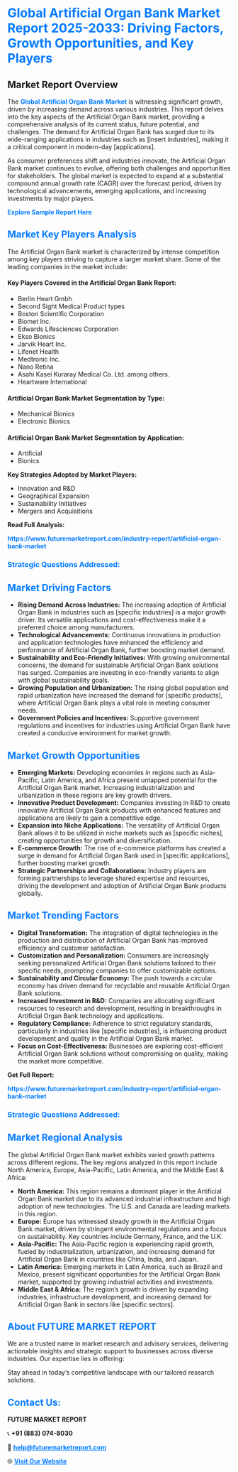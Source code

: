 <h1 style="color: #007BFF;">Global Artificial Organ Bank Market Report 2025-2033: Driving Factors, Growth Opportunities, and Key Players</h1>

<section id="overview">
<h2>Market Report Overview</h2>
<p>The <a href="https://www.futuremarketreport.com/industry-report/artificial-organ-bank-market" style="color: #007BFF; text-decoration: none;"><strong>Global Artificial Organ Bank Market</strong></a> is witnessing significant growth, driven by increasing demand across various industries. This report delves into the key aspects of the Artificial Organ Bank market, providing a comprehensive analysis of its current status, future potential, and challenges. The demand for Artificial Organ Bank has surged due to its wide-ranging applications in industries such as [insert industries], making it a critical component in modern-day [applications].</p>
<p>As consumer preferences shift and industries innovate, the Artificial Organ Bank market continues to evolve, offering both challenges and opportunities for stakeholders. The global market is expected to expand at a substantial compound annual growth rate (CAGR) over the forecast period, driven by technological advancements, emerging applications, and increasing investments by major players.</p>
</section>

<section id="overview">
<p><a href="https://www.futuremarketreport.com/request-sample/reportId=42379" style="color: #007BFF; text-decoration: none;"><strong>Explore Sample Report Here</strong></a></p>
</section>

<section id="key-players">
<h2 style="color: #007BFF;">Market Key Players Analysis</h2>
<p>The Artificial Organ Bank market is characterized by intense competition among key players striving to capture a larger market share. Some of the leading companies in the market include:</p>
<h4>Key Players Covered in the Artificial Organ Bank Report:</h4>
<ul><li>Berlin Heart Gmbh</li><li>Second Sight Medical Product types</li><li>Boston Scientific Corporation</li><li>Biomet Inc.</li><li>Edwards Lifesciences Corporation</li><li>Ekso Bionics</li><li>Jarvik Heart Inc.</li><li>Lifenet Health</li><li>Medtronic Inc.</li><li>Nano Retina</li><li>Asahi Kasei Kuraray Medical Co. Ltd. among others.</li><li>Heartware International</li></ul>
<h4>Artificial Organ Bank Market Segmentation by Type:</h4>
<ul><li>Mechanical Bionics</li><li>Electronic Bionics</li></ul>

<h4>Artificial Organ Bank Market Segmentation by Application:</h4>
<ul><li>Artificial</li><li>Bionics</li></ul>
<p><strong>Key Strategies Adopted by Market Players:</strong></p>
<ul>
<li>Innovation and R&D</li>
<li>Geographical Expansion</li>
<li>Sustainability Initiatives</li>
<li>Mergers and Acquisitions</li>
</ul>
</section>

<section>
<p><strong>Read Full Analysis: </strong></p><a href="https://www.futuremarketreport.com/industry-report/artificial-organ-bank-market" style="color: #007BFF; text-decoration: none;"><strong>https://www.futuremarketreport.com/industry-report/artificial-organ-bank-market</strong></a>
<h3 style="color: #007BFF;">Strategic Questions Addressed:</h3>
</section>

<section id="driving-factors">
<h2 style="color: #007BFF;">Market Driving Factors</h2>
<ul>
<li><strong>Rising Demand Across Industries:</strong> The increasing adoption of Artificial Organ Bank in industries such as [specific industries] is a major growth driver. Its versatile applications and cost-effectiveness make it a preferred choice among manufacturers.</li>
<li><strong>Technological Advancements:</strong> Continuous innovations in production and application technologies have enhanced the efficiency and performance of Artificial Organ Bank, further boosting market demand.</li>
<li><strong>Sustainability and Eco-Friendly Initiatives:</strong> With growing environmental concerns, the demand for sustainable Artificial Organ Bank solutions has surged. Companies are investing in eco-friendly variants to align with global sustainability goals.</li>
<li><strong>Growing Population and Urbanization:</strong> The rising global population and rapid urbanization have increased the demand for [specific products], where Artificial Organ Bank plays a vital role in meeting consumer needs.</li>
<li><strong>Government Policies and Incentives:</strong> Supportive government regulations and incentives for industries using Artificial Organ Bank have created a conducive environment for market growth.</li>
</ul>
</section>

<section id="growth-opportunities">
<h2 style="color: #007BFF;">Market Growth Opportunities</h2>
<ul>
<li><strong>Emerging Markets:</strong> Developing economies in regions such as Asia-Pacific, Latin America, and Africa present untapped potential for the Artificial Organ Bank market. Increasing industrialization and urbanization in these regions are key growth drivers.</li>
<li><strong>Innovative Product Development:</strong> Companies investing in R&D to create innovative Artificial Organ Bank products with enhanced features and applications are likely to gain a competitive edge.</li>
<li><strong>Expansion into Niche Applications:</strong> The versatility of Artificial Organ Bank allows it to be utilized in niche markets such as [specific niches], creating opportunities for growth and diversification.</li>
<li><strong>E-commerce Growth:</strong> The rise of e-commerce platforms has created a surge in demand for Artificial Organ Bank used in [specific applications], further boosting market growth.</li>
<li><strong>Strategic Partnerships and Collaborations:</strong> Industry players are forming partnerships to leverage shared expertise and resources, driving the development and adoption of Artificial Organ Bank products globally.</li>
</ul>
</section>

<section id="trending-factors">
<h2 style="color: #007BFF;">Market Trending Factors</h2>
<ul>
<li><strong>Digital Transformation:</strong> The integration of digital technologies in the production and distribution of Artificial Organ Bank has improved efficiency and customer satisfaction.</li>
<li><strong>Customization and Personalization:</strong> Consumers are increasingly seeking personalized Artificial Organ Bank solutions tailored to their specific needs, prompting companies to offer customizable options.</li>
<li><strong>Sustainability and Circular Economy:</strong> The push towards a circular economy has driven demand for recyclable and reusable Artificial Organ Bank solutions.</li>
<li><strong>Increased Investment in R&D:</strong> Companies are allocating significant resources to research and development, resulting in breakthroughs in Artificial Organ Bank technology and applications.</li>
<li><strong>Regulatory Compliance:</strong> Adherence to strict regulatory standards, particularly in industries like [specific industries], is influencing product development and quality in the Artificial Organ Bank market.</li>
<li><strong>Focus on Cost-Effectiveness:</strong> Businesses are exploring cost-efficient Artificial Organ Bank solutions without compromising on quality, making the market more competitive.</li>
</ul>
</section>

<section>
<p><strong>Get Full Report: </strong></p><a href="https://www.futuremarketreport.com/industry-report/artificial-organ-bank-market" style="color: #007BFF; text-decoration: none;"><strong>https://www.futuremarketreport.com/industry-report/artificial-organ-bank-market</strong></a>
<h3 style="color: #007BFF;">Strategic Questions Addressed:</h3>
</section>


<section id="regional-analysis">
<h2 style="color: #007BFF;">Market Regional Analysis</h2>
<p>The global Artificial Organ Bank market exhibits varied growth patterns across different regions. The key regions analyzed in this report include North America, Europe, Asia-Pacific, Latin America, and the Middle East & Africa:</p>
<ul>
<li><strong>North America:</strong> This region remains a dominant player in the Artificial Organ Bank market due to its advanced industrial infrastructure and high adoption of new technologies. The U.S. and Canada are leading markets in this region.</li>
<li><strong>Europe:</strong> Europe has witnessed steady growth in the Artificial Organ Bank market, driven by stringent environmental regulations and a focus on sustainability. Key countries include Germany, France, and the U.K.</li>
<li><strong>Asia-Pacific:</strong> The Asia-Pacific region is experiencing rapid growth, fueled by industrialization, urbanization, and increasing demand for Artificial Organ Bank in countries like China, India, and Japan.</li>
<li><strong>Latin America:</strong> Emerging markets in Latin America, such as Brazil and Mexico, present significant opportunities for the Artificial Organ Bank market, supported by growing industrial activities and investments.</li>
<li><strong>Middle East & Africa:</strong> The region’s growth is driven by expanding industries, infrastructure development, and increasing demand for Artificial Organ Bank in sectors like [specific sectors].</li>
</ul>
</section>

<footer>
<h2 style="color: #007BFF;">About FUTURE MARKET REPORT</h2>
<p>We are a trusted name in market research and advisory services, delivering actionable insights and strategic support to businesses across diverse industries. Our expertise lies in offering:</p>

<p>Stay ahead in today’s competitive landscape with our tailored research solutions.</p>

<h2 style="color: #007BFF;">Contact Us:</h2>
<p><strong>FUTURE MARKET REPORT</strong></p>
<p>📞 <strong>+91 (883) 074-8030</strong></p>
<p>📧 <strong><a href="mailto:help@futuremarketreport.com" style="color: #007BFF;">help@futuremarketreport.com</a></strong></p>
<p>🌐 <strong><a href="https://www.futuremarketreport.com/" style="color: #007BFF;">Visit Our Website</a></strong></p>
</footer>